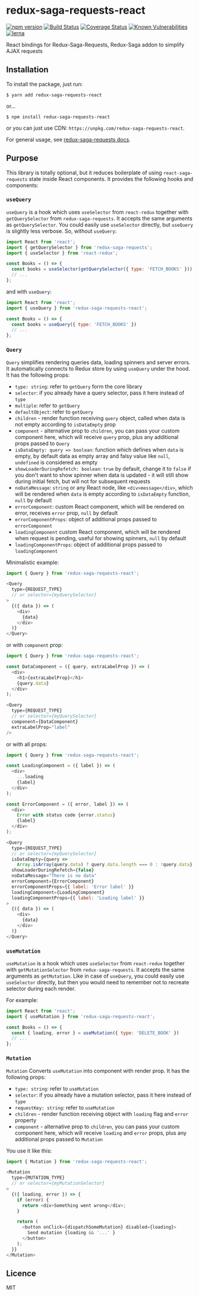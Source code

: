 # redux-saga-requests-react

[![npm version](https://badge.fury.io/js/redux-saga-requests-react.svg)](https://badge.fury.io/js/redux-saga-requests-react)
[![Build Status](https://travis-ci.org/klis87/redux-saga-requests.svg?branch=master)](https://travis-ci.org/klis87/redux-saga-requests)
[![Coverage Status](https://coveralls.io/repos/github/klis87/redux-saga-requests/badge.svg?branch=master)](https://coveralls.io/github/klis87/redux-saga-requests?branch=master)
[![Known Vulnerabilities](https://snyk.io/test/github/klis87/redux-saga-requests/badge.svg)](https://snyk.io/test/github/klis87/redux-saga-requests)
[![lerna](https://img.shields.io/badge/maintained%20with-lerna-cc00ff.svg)](https://lernajs.io/)

React bindings for Redux-Saga-Requests, Redux-Saga addon to simplify AJAX requests

## Installation

To install the package, just run:
```
$ yarn add redux-saga-requests-react
```
or...
```
$ npm install redux-saga-requests-react
```
or you can just use CDN: `https://unpkg.com/redux-saga-requests-react`.

For general usage, see [redux-saga-requests docs](https://github.com/klis87/redux-saga-requests).

## Purpose

This library is totally optional, but it reduces boilerplate of using `react-saga-requests`
state inside React components. It provides the following hooks and components:

### `useQuery`

`useQuery` is a hook which uses `useSelector` from `react-redux` together with `getQuerySelector` from
`redux-saga-requests`. It accepts the same arguments as `getQuerySelector`. You could
easily use `useSelector` directly, but `useQuery` is slightly less verbose. So, without `useQuery`:
```js
import React from 'react';
import { getQuerySelector } from 'redux-saga-requests';
import { useSelector } from 'react-redux';

const Books = () => {
  const books = useSelector(getQuerySelector({ type: 'FETCH_BOOKS' }))
  // ...
};
```

and with `useQuery`:
```js
import React from 'react';
import { useQuery } from 'redux-saga-requests-react';

const Books = () => {
  const books = useQuery({ type: 'FETCH_BOOKS' })
  // ...
};
```

### `Query`

`Query` simplifies rendering queries data, loading spinners and server errors. It automatically connects to Redux store
by using `useQuery` under the hood. It has the following props:
- `type: string`: refer to `getQuery` form the core library
- `selector`: if you already have a query selector, pass it here instead of `type`
- `multiple`: refer to `getQuery`
- `defaultObject`: refer to `getQuery`
- `children` - render function receiving `query` object, called when data is not empty according to `isDataEmpty` prop
- `component` - alternative prop to `children`, you can pass your custom component here, which will receive `query` prop, plus any additional props passed to `Query`
- `isDataEmpty: query => boolean`: function which defines when `data` is empty, by default data as empty array and falsy value like `null`, `undefined` is considered as empty
- `showLoaderDuringRefetch: boolean`: `true` by default, change it to `false` if you don't want to show spinner
when data is updated - it will still show during initial fetch, but will not for subsequent requests
- `noDataMessage`: `string` or any React node, like `<div>message</div>`, which will be rendered when `data` is empty
according to `isDataEmpty` function, `null` by default
- `errorComponent`: custom React component, which will be rendered on error, receives `error` prop, `null` by default
- `errorComponentProps`: object of additional props passed to `errorComponent`
- `loadingComponent` custom React component, which will be rendered when request is pending, useful for showing
spinners, `null` by default
- `loadingComponentProps`: object of additional props passed to `loadingComponent`

Minimalistic example:
```js
import { Query } from 'redux-saga-requests-react';

<Query
  type={REQUEST_TYPE}
  // or selector={myQuerySelector}
>
  {({ data }) => (
    <div>
      {data}
    </div>
  )}
</Query>
```
or with `component` prop:
```js
import { Query } from 'redux-saga-requests-react';

const DataComponent = ({ query, extraLabelProp }) => (
  <div>
    <h1>{extraLabelProp}</h1>
    {query.data}
  </div>
);

<Query
  type={REQUEST_TYPE}
  // or selector={myQuerySelector}
  component={DataComponent}
  extraLabelProp="label"
/>
```
or with all props:
```js
import { Query } from 'redux-saga-requests-react';

const LoadingComponent = ({ label }) => (
  <div>
    ...loading
    {label}
  </div>
);

const ErrorComponent = ({ error, label }) => (
  <div>
    Error with status code {error.status}
    {label}
  </div>
);

<Query
  type={REQUEST_TYPE}
  // or selector={myQuerySelector}
  isDataEmpty={query =>
    Array.isArray(query.data) ? query.data.length === 0 : !query.data}
  showLoaderDuringRefetch={false}
  noDataMessage="There is no data"
  errorComponent={ErrorComponent}
  errorComponentProps={{ label: 'Error label' }}
  loadingComponent={LoadingComponent}
  loadingComponentProps={{ label: 'Loading label' }}
>
  {({ data }) => (
    <div>
      {data}
    </div>
  )}
</Query>
```

### `useMutation`

`useMutation` is a hook which uses `useSelector` from `react-redux` together with `getMutationSelector` from
`redux-saga-requests`. It accepts the same arguments as `getMutation`. Like in case of `useQuery`, you could
easily use `useSelector` directly, but then you would need to remember not to recreate selector during each
render.

For example:
```js
import React from 'react';
import { useMutation } from 'redux-saga-requests-react';

const Books = () => {
  const { loading, error } = useMutation({ type: 'DELETE_BOOK' })
  // ...
};
```

### `Mutation`

`Mutation` Converts `useMutation` into component with render prop. It has the following props:
- `type: string`: refer to `useMutation`
- `selector`: if you already have a mutation selector, pass it here instead of `type`
- `requestKey: string`: refer to `useMutation`
- `children` - render function receiving object with `loading` flag and `error` property
- `component` - alternative prop to `children`, you can pass your custom component here, which will receive `loading` and `error` props, plus any additional props passed to `Mutation`

You use it like this:
```js
import { Mutation } from 'redux-saga-requests-react';

<Mutation
  type={MUTATION_TYPE}
  // or selector={myMutationSelector}
>
  {({ loading, error }) => {
    if (error) {
      return <div>Something went wrong</div>;
    }

    return (
      <button onClick={dispatchSomeMutation} disabled={loading}>
        Send mutation {loading && '...' }
      </button>
    );
  }}
</Mutation>
```

## Licence

MIT
